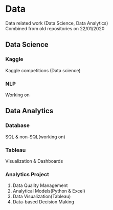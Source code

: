 # Data
Data related work (Data Science, Data Analytics)  
Combined from old repositories on 22/01/2020



## Data Science
### Kaggle
Kaggle competitions (Data science)



### NLP
Working on 


## Data Analytics
### Database
SQL & non-SQL(working on)



### Tableau
Visualization & Dashboards



### Analytics Project
1. Data Quality Management
2. Analytical Models(Python & Excel)
3. Data Visualization(Tableau)
4. Data-based Decision Making
